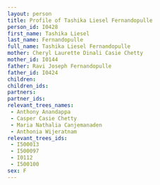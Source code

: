 ```yaml
---
layout: person
title: Profile of Tashika Liesel Fernandopulle
person_id: I0428
first_name: Tashika Liesel
last_name: Fernandopulle
full_name: Tashika Liesel Fernandopulle
mother: Cheryl Laurette Dinali Casie Chetty
mother_id: I0144
father: Ravi Joseph Fernandopulle
father_id: I0424
children:
children_ids:
partners:
partner_ids:
relevant_trees_names:
 - Anthony Anandappa
 - Casper Casie Chetty
 - Maria Nathalia Canjemanaden
 - Anthonia Wijeratnam
relevant_trees_ids:
 - I500013
 - I500097
 - I0112
 - I500100
sex: F
---
```


